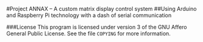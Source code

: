 #Project ANNAX – A custom matrix display control system
##Using Arduino and Raspberry Pi technology with a dash of serial communication

###License
This program is licensed under version 3 of the GNU Affero General Public License. See the file `COPYING` for more information.